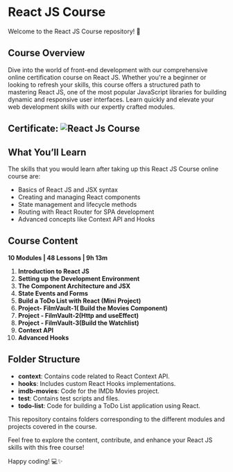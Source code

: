 # React JS Course

Welcome to the React JS Course repository! 🚀

## Course Overview

Dive into the world of front-end development with our comprehensive online certification course on React JS. Whether you're a beginner or looking to refresh your skills, this course offers a structured path to mastering React JS, one of the most popular JavaScript libraries for building dynamic and responsive user interfaces. Learn quickly and elevate your web development skills with our expertly crafted modules.

## Certificate: ![React Js Course](https://github.com/SamarthMule/React-JS-Scaler/assets/103748997/5adc1e0b-2ef2-4065-8e40-0d76977e8b12)


## What You’ll Learn

The skills that you would learn after taking up this React JS Course online course are:
- Basics of React JS and JSX syntax
- Creating and managing React components
- State management and lifecycle methods
- Routing with React Router for SPA development
- Advanced concepts like Context API and Hooks

## Course Content

**10 Modules | 48 Lessons | 9h 13m**

1. **Introduction to React JS** 
2. **Setting up the Development Environment** 
3. **The Component Architecture and JSX** 
4. **State Events and Forms**
5. **Build a ToDo List with React (Mini Project)** 
6. **Project- FilmVault-1( Build the Movies Component)** 
7. **Project - FilmVault-2(Http and useEffect)** 
8. **Project - FilmVault-3(Build the Watchlist)** 
9. **Context API**
10. **Advanced Hooks** 

## Folder Structure

- **context**: Contains code related to React Context API.
- **hooks**: Includes custom React Hooks implementations.
- **imdb-movies**: Code for the IMDb Movies project.
- **test**: Contains test scripts and files.
- **todo-list**: Code for building a ToDo List application using React.

This repository contains folders corresponding to the different modules and projects covered in the course.

Feel free to explore the content, contribute, and enhance your React JS skills with this free course!

Happy coding! 💻✨

